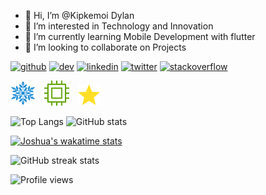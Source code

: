 - 👋 Hi, I’m @Kipkemoi Dylan 
- 👀 I’m interested in Technology and Innovation
- 🌱 I’m currently learning Mobile Development with flutter
- 💞️ I’m looking to collaborate on Projects

[<img src='https://cdn.jsdelivr.net/npm/simple-icons@3.0.1/icons/github.svg' alt='github' height='40'>](https://github.com/MobileEngineer)  [<img src='https://cdn.jsdelivr.net/npm/simple-icons@3.0.1/icons/dev-dot-to.svg' alt='dev' height='40'>](https://dev.to/Dylankipkemoi)  [<img src='https://cdn.jsdelivr.net/npm/simple-icons@3.0.1/icons/linkedin.svg' alt='linkedin' height='40'>](https://www.linkedin.com/in//)  [<img src='https://cdn.jsdelivr.net/npm/simple-icons@3.0.1/icons/twitter.svg' alt='twitter' height='40'>](https://twitter.com/@Dylankipuu)  [<img src='https://cdn.jsdelivr.net/npm/simple-icons@3.0.1/icons/stackoverflow.svg' alt='stackoverflow' height='40'>](https://stackoverflow.com/users/16442111/Dylan)  

<a href='https://archiveprogram.github.com/'><img src='https://raw.githubusercontent.com/acervenky/animated-github-badges/master/assets/acbadge.gif' width='40' height='40'></a> <a href='https://docs.github.com/en/developers'><img src='https://raw.githubusercontent.com/acervenky/animated-github-badges/master/assets/devbadge.gif' width='40' height='40'></a> <a href='https://stars.github.com/'><img src='https://raw.githubusercontent.com/acervenky/animated-github-badges/master/assets/starbadge.gif' width='35' height='35'></a> 

![Top Langs](https://github-readme-stats.vercel.app/api/top-langs/?username=MobileEngineer&layout=compact)
![GitHub stats](https://github-readme-stats.vercel.app/api?username=Dylankipkemoi&layout=compact&show_icons=true&count_private=true)  

<!-- ![GitHub Activity Graph](https://activity-graph.herokuapp.com/graph?username=Dylankipkemoi)   -->

<!-- ![GitHub metrics](https://metrics.lecoq.io/Dylankipkemoi)   -->
[![Joshua's wakatime stats](https://github-readme-stats.vercel.app/api/wakatime?username=@Trikle&layout=compact)](https://github.com/MobileEngineer/github-readme-stats)


![GitHub streak stats](https://github-readme-streak-stats.herokuapp.com/?user=Dylankipkemoi)  

![Profile views](https://gpvc.arturio.dev/Dylankipkemoi)  
